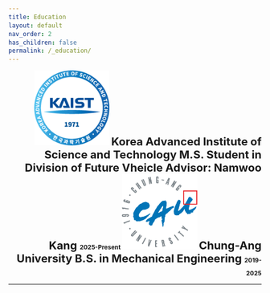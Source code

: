 ```yaml
---
title: Education
layout: default
nav_order: 2
has_children: false
permalink: /_education/
---
```


<div style="text-align:right;">
<img src="/assets/images/KAIST_emblem1.gif" alt="KAIST" width="150">        
<span style="font-size:22px; font-weight:bold;">Korea Advanced Institute of Science and Technology<span>
<span>M.S. Student in Division of Future Vheicle<span>
<span>Advisor: Namwoo Kang<span>
<span style="font-size:12px;">2025-Present<span>
<span><span>
<span><span>

<img src="/assets/images/CAU_emblem.png" alt="KAIST" width="150">
<span style="font-size:22px; font-weight:bold;"> Chung-Ang University <span>
<span>B.S. in Mechanical Engineering<span>
<span style="font-size:12px;">2019-2025<span>
<div>

----